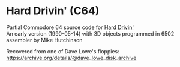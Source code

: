 # Hard Drivin' (C64)
Partial Commodore 64 source code for [Hard Drivin'](https://www.gamesthatwerent.com/gtw64/hard-drivin-v1/) <br>
An early version (1990-05-14) with 3D objects programmed in 6502 assembler by Mike Hutchinson<br>

Recovered from one of Dave Lowe's floppies:<br>
https://archive.org/details/@dave_lowe_disk_archive
